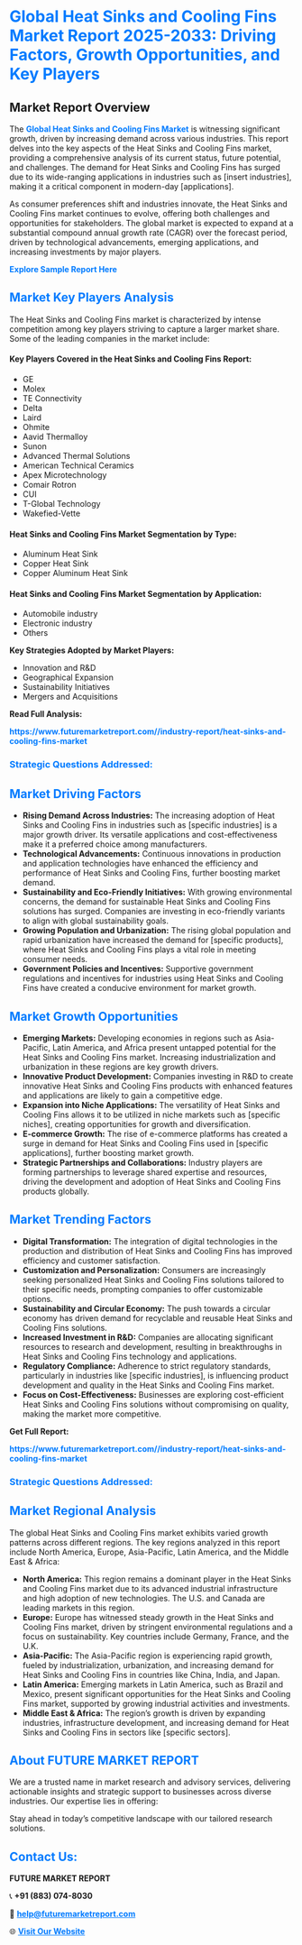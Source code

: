 <h1 style="color: #007BFF;">Global Heat Sinks and Cooling Fins Market Report 2025-2033: Driving Factors, Growth Opportunities, and Key Players</h1>

<section id="overview">
<h2>Market Report Overview</h2>
<p>The <a href="https://www.futuremarketreport.com//industry-report/heat-sinks-and-cooling-fins-market" style="color: #007BFF; text-decoration: none;"><strong>Global Heat Sinks and Cooling Fins Market</strong></a> is witnessing significant growth, driven by increasing demand across various industries. This report delves into the key aspects of the Heat Sinks and Cooling Fins market, providing a comprehensive analysis of its current status, future potential, and challenges. The demand for Heat Sinks and Cooling Fins has surged due to its wide-ranging applications in industries such as [insert industries], making it a critical component in modern-day [applications].</p>
<p>As consumer preferences shift and industries innovate, the Heat Sinks and Cooling Fins market continues to evolve, offering both challenges and opportunities for stakeholders. The global market is expected to expand at a substantial compound annual growth rate (CAGR) over the forecast period, driven by technological advancements, emerging applications, and increasing investments by major players.</p>
</section>

<section id="overview">
<p><a href="https://www.futuremarketreport.com//request-sample/reportId=60075" style="color: #007BFF; text-decoration: none;"><strong>Explore Sample Report Here</strong></a></p>
</section>

<section id="key-players">
<h2 style="color: #007BFF;">Market Key Players Analysis</h2>
<p>The Heat Sinks and Cooling Fins market is characterized by intense competition among key players striving to capture a larger market share. Some of the leading companies in the market include:</p>
<h4>Key Players Covered in the Heat Sinks and Cooling Fins Report:</h4>
<ul><li>GE</li><li>Molex</li><li>TE Connectivity</li><li>Delta</li><li>Laird</li><li>Ohmite</li><li>Aavid Thermalloy</li><li>Sunon</li><li>Advanced Thermal Solutions</li><li>American Technical Ceramics</li><li>Apex Microtechnology</li><li>Comair Rotron</li><li>CUI</li><li>T-Global Technology</li><li>Wakefied-Vette</li></ul>
<h4>Heat Sinks and Cooling Fins Market Segmentation by Type:</h4>
<ul><li>Aluminum Heat Sink</li><li>Copper Heat Sink</li><li>Copper Aluminum Heat Sink</li></ul>

<h4>Heat Sinks and Cooling Fins Market Segmentation by Application:</h4>
<ul><li>Automobile industry</li><li>Electronic industry</li><li>Others</li></ul>
<p><strong>Key Strategies Adopted by Market Players:</strong></p>
<ul>
<li>Innovation and R&D</li>
<li>Geographical Expansion</li>
<li>Sustainability Initiatives</li>
<li>Mergers and Acquisitions</li>
</ul>
</section>

<section>
<p><strong>Read Full Analysis: </strong></p><a href="https://www.futuremarketreport.com//industry-report/heat-sinks-and-cooling-fins-market" style="color: #007BFF; text-decoration: none;"><strong>https://www.futuremarketreport.com//industry-report/heat-sinks-and-cooling-fins-market</strong></a>
<h3 style="color: #007BFF;">Strategic Questions Addressed:</h3>
</section>

<section id="driving-factors">
<h2 style="color: #007BFF;">Market Driving Factors</h2>
<ul>
<li><strong>Rising Demand Across Industries:</strong> The increasing adoption of Heat Sinks and Cooling Fins in industries such as [specific industries] is a major growth driver. Its versatile applications and cost-effectiveness make it a preferred choice among manufacturers.</li>
<li><strong>Technological Advancements:</strong> Continuous innovations in production and application technologies have enhanced the efficiency and performance of Heat Sinks and Cooling Fins, further boosting market demand.</li>
<li><strong>Sustainability and Eco-Friendly Initiatives:</strong> With growing environmental concerns, the demand for sustainable Heat Sinks and Cooling Fins solutions has surged. Companies are investing in eco-friendly variants to align with global sustainability goals.</li>
<li><strong>Growing Population and Urbanization:</strong> The rising global population and rapid urbanization have increased the demand for [specific products], where Heat Sinks and Cooling Fins plays a vital role in meeting consumer needs.</li>
<li><strong>Government Policies and Incentives:</strong> Supportive government regulations and incentives for industries using Heat Sinks and Cooling Fins have created a conducive environment for market growth.</li>
</ul>
</section>

<section id="growth-opportunities">
<h2 style="color: #007BFF;">Market Growth Opportunities</h2>
<ul>
<li><strong>Emerging Markets:</strong> Developing economies in regions such as Asia-Pacific, Latin America, and Africa present untapped potential for the Heat Sinks and Cooling Fins market. Increasing industrialization and urbanization in these regions are key growth drivers.</li>
<li><strong>Innovative Product Development:</strong> Companies investing in R&D to create innovative Heat Sinks and Cooling Fins products with enhanced features and applications are likely to gain a competitive edge.</li>
<li><strong>Expansion into Niche Applications:</strong> The versatility of Heat Sinks and Cooling Fins allows it to be utilized in niche markets such as [specific niches], creating opportunities for growth and diversification.</li>
<li><strong>E-commerce Growth:</strong> The rise of e-commerce platforms has created a surge in demand for Heat Sinks and Cooling Fins used in [specific applications], further boosting market growth.</li>
<li><strong>Strategic Partnerships and Collaborations:</strong> Industry players are forming partnerships to leverage shared expertise and resources, driving the development and adoption of Heat Sinks and Cooling Fins products globally.</li>
</ul>
</section>

<section id="trending-factors">
<h2 style="color: #007BFF;">Market Trending Factors</h2>
<ul>
<li><strong>Digital Transformation:</strong> The integration of digital technologies in the production and distribution of Heat Sinks and Cooling Fins has improved efficiency and customer satisfaction.</li>
<li><strong>Customization and Personalization:</strong> Consumers are increasingly seeking personalized Heat Sinks and Cooling Fins solutions tailored to their specific needs, prompting companies to offer customizable options.</li>
<li><strong>Sustainability and Circular Economy:</strong> The push towards a circular economy has driven demand for recyclable and reusable Heat Sinks and Cooling Fins solutions.</li>
<li><strong>Increased Investment in R&D:</strong> Companies are allocating significant resources to research and development, resulting in breakthroughs in Heat Sinks and Cooling Fins technology and applications.</li>
<li><strong>Regulatory Compliance:</strong> Adherence to strict regulatory standards, particularly in industries like [specific industries], is influencing product development and quality in the Heat Sinks and Cooling Fins market.</li>
<li><strong>Focus on Cost-Effectiveness:</strong> Businesses are exploring cost-efficient Heat Sinks and Cooling Fins solutions without compromising on quality, making the market more competitive.</li>
</ul>
</section>

<section>
<p><strong>Get Full Report: </strong></p><a href="https://www.futuremarketreport.com//industry-report/heat-sinks-and-cooling-fins-market" style="color: #007BFF; text-decoration: none;"><strong>https://www.futuremarketreport.com//industry-report/heat-sinks-and-cooling-fins-market</strong></a>
<h3 style="color: #007BFF;">Strategic Questions Addressed:</h3>
</section>


<section id="regional-analysis">
<h2 style="color: #007BFF;">Market Regional Analysis</h2>
<p>The global Heat Sinks and Cooling Fins market exhibits varied growth patterns across different regions. The key regions analyzed in this report include North America, Europe, Asia-Pacific, Latin America, and the Middle East & Africa:</p>
<ul>
<li><strong>North America:</strong> This region remains a dominant player in the Heat Sinks and Cooling Fins market due to its advanced industrial infrastructure and high adoption of new technologies. The U.S. and Canada are leading markets in this region.</li>
<li><strong>Europe:</strong> Europe has witnessed steady growth in the Heat Sinks and Cooling Fins market, driven by stringent environmental regulations and a focus on sustainability. Key countries include Germany, France, and the U.K.</li>
<li><strong>Asia-Pacific:</strong> The Asia-Pacific region is experiencing rapid growth, fueled by industrialization, urbanization, and increasing demand for Heat Sinks and Cooling Fins in countries like China, India, and Japan.</li>
<li><strong>Latin America:</strong> Emerging markets in Latin America, such as Brazil and Mexico, present significant opportunities for the Heat Sinks and Cooling Fins market, supported by growing industrial activities and investments.</li>
<li><strong>Middle East & Africa:</strong> The region’s growth is driven by expanding industries, infrastructure development, and increasing demand for Heat Sinks and Cooling Fins in sectors like [specific sectors].</li>
</ul>
</section>

<footer>
<h2 style="color: #007BFF;">About FUTURE MARKET REPORT</h2>
<p>We are a trusted name in market research and advisory services, delivering actionable insights and strategic support to businesses across diverse industries. Our expertise lies in offering:</p>

<p>Stay ahead in today’s competitive landscape with our tailored research solutions.</p>

<h2 style="color: #007BFF;">Contact Us:</h2>
<p><strong>FUTURE MARKET REPORT</strong></p>
<p>📞 <strong>+91 (883) 074-8030</strong></p>
<p>📧 <strong><a href="mailto:help@futuremarketreport.com" style="color: #007BFF;">help@futuremarketreport.com</a></strong></p>
<p>🌐 <strong><a href="https://www.futuremarketreport.com/" style="color: #007BFF;">Visit Our Website</a></strong></p>
</footer>